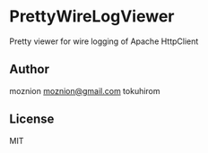 PrettyWireLogViewer
===================

Pretty viewer for wire logging of Apache HttpClient

Author
------

moznion <moznion@gmail.com>
tokuhirom

License
-------

MIT

